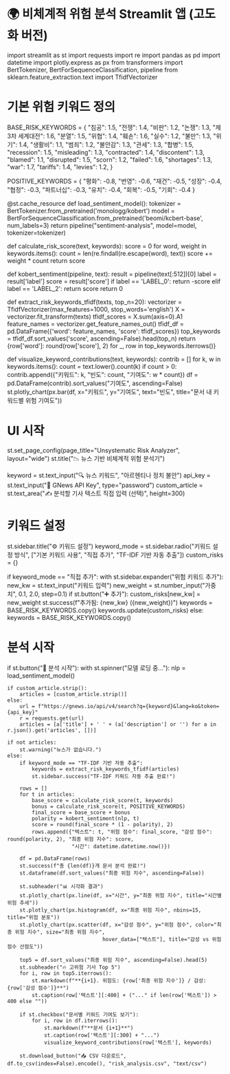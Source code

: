 # 🌍 비체계적 위험 분석 Streamlit 앱 (고도화 버전)
import streamlit as st
import requests
import re
import pandas as pd
import datetime
import plotly.express as px
from transformers import BertTokenizer, BertForSequenceClassification, pipeline
from sklearn.feature_extraction.text import TfidfVectorizer

# 기본 위험 키워드 정의
BASE_RISK_KEYWORDS = {
    "침공": 1.5, "전쟁": 1.4, "비판": 1.2, "논쟁": 1.3, "제3차 세계대전": 1.6,
    "분열": 1.5, "위협": 1.4, "훼손": 1.6, "실수": 1.2, "불만": 1.3,
    "위기": 1.4, "생활비": 1.1, "범죄": 1.2, "불안감": 1.3, "관세": 1.3,
    "합병": 1.5,
    "recession": 1.5, "misleading": 1.3, "contracted": 1.4, "discontent": 1.3,
    "blamed": 1.1, "disrupted": 1.5, "scorn": 1.2, "failed": 1.6, "shortages": 1.3,
    "war": 1.7, "tariffs": 1.4, "levies": 1.2,
}

POSITIVE_KEYWORDS = {
    "평화": -0.8, "번영": -0.6, "재건": -0.5, "성장": -0.4, "협정": -0.3,
    "파트너십": -0.3, "유치": -0.4, "회복": -0.5, "기회": -0.4
}

@st.cache_resource
def load_sentiment_model():
    tokenizer = BertTokenizer.from_pretrained('monologg/kobert')
    model = BertForSequenceClassification.from_pretrained('beomi/kcbert-base', num_labels=3)
    return pipeline("sentiment-analysis", model=model, tokenizer=tokenizer)

def calculate_risk_score(text, keywords):
    score = 0
    for word, weight in keywords.items():
        count = len(re.findall(re.escape(word), text))
        score += weight * count
    return score

def kobert_sentiment(pipeline, text):
    result = pipeline(text[:512])[0]
    label = result['label']
    score = result['score']
    if label == 'LABEL_0': return -score
    elif label == 'LABEL_2': return score
    return 0

def extract_risk_keywords_tfidf(texts, top_n=20):
    vectorizer = TfidfVectorizer(max_features=1000, stop_words='english')
    X = vectorizer.fit_transform(texts)
    tfidf_scores = X.sum(axis=0).A1
    feature_names = vectorizer.get_feature_names_out()
    tfidf_df = pd.DataFrame({'word': feature_names, 'score': tfidf_scores})
    top_keywords = tfidf_df.sort_values('score', ascending=False).head(top_n)
    return {row['word']: round(row['score'], 2) for _, row in top_keywords.iterrows()}

def visualize_keyword_contributions(text, keywords):
    contrib = []
    for k, w in keywords.items():
        count = text.lower().count(k)
        if count > 0:
            contrib.append({"키워드": k, "빈도": count, "기여도": w * count})
    df = pd.DataFrame(contrib).sort_values("기여도", ascending=False)
    st.plotly_chart(px.bar(df, x="키워드", y="기여도", text="빈도", title="문서 내 키워드별 위험 기여도"))

# UI 시작
st.set_page_config(page_title="Unsystematic Risk Analyzer", layout="wide")
st.title("📉 뉴스 기반 비체계적 위험 분석기")

keyword = st.text_input("🔍 뉴스 키워드", "아르헨티나 정치 불안")
api_key = st.text_input("🔑 GNews API Key", type="password")
custom_article = st.text_area("✍️ 분석할 기사 텍스트 직접 입력 (선택)", height=300)

# 키워드 설정
st.sidebar.title("⚙️ 키워드 설정")
keyword_mode = st.sidebar.radio("키워드 설정 방식", ["기본 키워드 사용", "직접 추가", "TF-IDF 기반 자동 추출"])
custom_risks = {}

if keyword_mode == "직접 추가":
    with st.sidebar.expander("위험 키워드 추가"):
        new_kw = st.text_input("키워드 입력")
        new_weight = st.number_input("가중치", 0.1, 2.0, step=0.1)
        if st.button("➕ 추가"):
            custom_risks[new_kw] = new_weight
            st.success(f"추가됨: {new_kw} ({new_weight})")
    keywords = BASE_RISK_KEYWORDS.copy()
    keywords.update(custom_risks)
else:
    keywords = BASE_RISK_KEYWORDS.copy()

# 분석 시작
if st.button("🚀 분석 시작"):
    with st.spinner("모델 로딩 중..."):
        nlp = load_sentiment_model()

    if custom_article.strip():
        articles = [custom_article.strip()]
    else:
        url = f"https://gnews.io/api/v4/search?q={keyword}&lang=ko&token={api_key}"
        r = requests.get(url)
        articles = [a['title'] + ' ' + (a['description'] or '') for a in r.json().get('articles', [])]

    if not articles:
        st.warning("뉴스가 없습니다.")
    else:
        if keyword_mode == "TF-IDF 기반 자동 추출":
            keywords = extract_risk_keywords_tfidf(articles)
            st.sidebar.success("TF-IDF 키워드 자동 추출 완료!")

        rows = []
        for t in articles:
            base_score = calculate_risk_score(t, keywords)
            bonus = calculate_risk_score(t, POSITIVE_KEYWORDS)
            final_score = base_score + bonus
            polarity = kobert_sentiment(nlp, t)
            score = round(final_score * (1 - polarity), 2)
            rows.append({"텍스트": t, "위험 점수": final_score, "감성 점수": round(polarity, 2), "최종 위험 지수": score,
                         "시간": datetime.datetime.now()})

        df = pd.DataFrame(rows)
        st.success(f"총 {len(df)}개 문서 분석 완료!")
        st.dataframe(df.sort_values("최종 위험 지수", ascending=False))

        st.subheader("📊 시각화 결과")
        st.plotly_chart(px.line(df, x="시간", y="최종 위험 지수", title="시간별 위험 추세"))
        st.plotly_chart(px.histogram(df, x="최종 위험 지수", nbins=15, title="위험 분포"))
        st.plotly_chart(px.scatter(df, x="감성 점수", y="위험 점수", color="최종 위험 지수", size="최종 위험 지수",
                                   hover_data=["텍스트"], title="감성 vs 위험 점수 산점도"))

        top5 = df.sort_values("최종 위험 지수", ascending=False).head(5)
        st.subheader("🔥 고위험 기사 Top 5")
        for i, row in top5.iterrows():
            st.markdown(f"**{i+1}. 위험도: {row['최종 위험 지수']} / 감성: {row['감성 점수']}**")
            st.caption(row['텍스트'][:400] + ("..." if len(row['텍스트']) > 400 else ""))

        if st.checkbox("문서별 키워드 기여도 보기"):
            for i, row in df.iterrows():
                st.markdown(f"**문서 {i+1}**")
                st.caption(row['텍스트'][:300] + "...")
                visualize_keyword_contributions(row['텍스트'], keywords)

        st.download_button("📥 CSV 다운로드", df.to_csv(index=False).encode(), "risk_analysis.csv", "text/csv")
